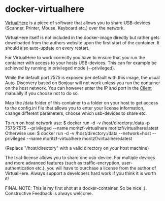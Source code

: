 # docker-virtualhere

[VirtualHere](https://www.virtualhere.com/) is a piece of software that allows you to share USB-devices (Scanner, Printer, Mouse, Keyboard etc.) over the network.

VirtualHere itself is not included in the docker-image directly but rather gets downloaded from the authors website upon the first start of the container. It should also auto-update on every restart.

For VirtualHere to work correctly you have to ensure that you run the container with access to your hosts USB-devices. This can for example be achieved by running in privileged mode (--privileged). 

While the default port 7575 is exposed per default with this image, the usual Auto-Discovery based on Bonjour will not work unless you run the container on the host network. You can however enter the IP and port in the [Client](https://www.virtualhere.com/usb_client_software) manually if you choose not to do so.

Map the /data folder of this container to a folder on your host to get access to the config.ini file that allows you to enter your license information, change different parameters, choose which usb-devices to share etc.

To run on host network use: 
 $ docker run -d -v /host/directory:/data -p 7575:7575 --privileged --name moritzf-virtualhere moritzf/virtualhere:latest
Otherwise use:
 $ docker run -d -v /host/directory:/data --network=host --privileged --name moritzf-virtualhere moritzf/virtualhere:latest
 
 (Replace "/host/directory" with a valid directory on your host machine)

The trial-license allows you to share one usb-device. For multiple devices and more advanced features (such as traffic-encryption, user-authentication etc.), you will have to purchase a license from the author of VirtualHere. Always support a developers hard work if you think it is worth it!

FINAL NOTE: This is my first shot at a docker-container. So be nice ;). Constructive Feedback is always welcome.
